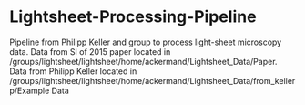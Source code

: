 # Lightsheet-Processing-Pipeline
Pipeline from Philipp Keller and group to process light-sheet microscopy data.
Data from SI of 2015 paper located in /groups/lightsheet/lightsheet/home/ackermand/Lightsheet_Data/Paper.
Data from Philipp Keller located in /groups/lightsheet/lightsheet/home/ackermand/Lightsheet_Data/from_kellerp/Example Data
